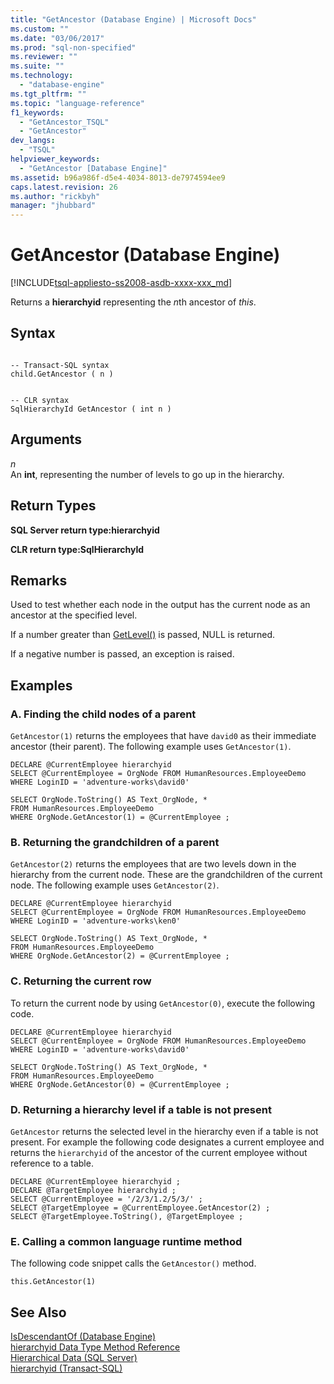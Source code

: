 ```yaml
---
title: "GetAncestor (Database Engine) | Microsoft Docs"
ms.custom: ""
ms.date: "03/06/2017"
ms.prod: "sql-non-specified"
ms.reviewer: ""
ms.suite: ""
ms.technology: 
  - "database-engine"
ms.tgt_pltfrm: ""
ms.topic: "language-reference"
f1_keywords: 
  - "GetAncestor_TSQL"
  - "GetAncestor"
dev_langs: 
  - "TSQL"
helpviewer_keywords: 
  - "GetAncestor [Database Engine]"
ms.assetid: b96a986f-d5e4-4034-8013-de7974594ee9
caps.latest.revision: 26
ms.author: "rickbyh"
manager: "jhubbard"
---
```

# GetAncestor (Database Engine)
[!INCLUDE[tsql-appliesto-ss2008-asdb-xxxx-xxx_md](../../relational-databases/import-export/includes/tsql-appliesto-ss2008-asdb-xxxx-xxx-md.md)]

  Returns a **hierarchyid** representing the *n*th ancestor of *this*.  
  
## Syntax  
  
```  
  
-- Transact-SQL syntax  
child.GetAncestor ( n )   
```  
  
```  
  
-- CLR syntax  
SqlHierarchyId GetAncestor ( int n )  
```  
  
## Arguments  
 *n*  
 An **int**, representing the number of levels to go up in the hierarchy.  
  
## Return Types  
 **SQL Server return type:hierarchyid**  
  
 **CLR return type:SqlHierarchyId**  
  
## Remarks  
 Used to test whether each node in the output has the current node as an ancestor at the specified level.  
  
 If a number greater than [GetLevel()](../../t-sql/data-types/getlevel-database-engine.md) is passed, NULL is returned.  
  
 If a negative number is passed, an exception is raised.  
  
## Examples  
  
### A. Finding the child nodes of a parent  
 `GetAncestor(1)` returns the employees that have `david0` as their immediate ancestor (their parent). The following example uses `GetAncestor(1)`.  
  
```  
DECLARE @CurrentEmployee hierarchyid  
SELECT @CurrentEmployee = OrgNode FROM HumanResources.EmployeeDemo  
WHERE LoginID = 'adventure-works\david0'  
  
SELECT OrgNode.ToString() AS Text_OrgNode, *  
FROM HumanResources.EmployeeDemo  
WHERE OrgNode.GetAncestor(1) = @CurrentEmployee ;  
```  
  
### B. Returning the grandchildren of a parent  
 `GetAncestor(2)` returns the employees that are two levels down in the hierarchy from the current node. These are the grandchildren of the current node. The following example uses `GetAncestor(2)`.  
  
```  
DECLARE @CurrentEmployee hierarchyid  
SELECT @CurrentEmployee = OrgNode FROM HumanResources.EmployeeDemo  
WHERE LoginID = 'adventure-works\ken0'  
  
SELECT OrgNode.ToString() AS Text_OrgNode, *  
FROM HumanResources.EmployeeDemo  
WHERE OrgNode.GetAncestor(2) = @CurrentEmployee ;  
```  
  
### C. Returning the current row  
 To return the current node by using `GetAncestor(0)`, execute the following code.  
  
```  
DECLARE @CurrentEmployee hierarchyid  
SELECT @CurrentEmployee = OrgNode FROM HumanResources.EmployeeDemo  
WHERE LoginID = 'adventure-works\david0'  
  
SELECT OrgNode.ToString() AS Text_OrgNode, *  
FROM HumanResources.EmployeeDemo  
WHERE OrgNode.GetAncestor(0) = @CurrentEmployee ;  
```  
  
### D. Returning a hierarchy level if a table is not present  
 `GetAncestor` returns the selected level in the hierarchy even if a table is not present. For example the following code designates a current employee and returns the `hierarchyid` of the ancestor of the current employee without reference to a table.  
  
```  
DECLARE @CurrentEmployee hierarchyid ;  
DECLARE @TargetEmployee hierarchyid ;  
SELECT @CurrentEmployee = '/2/3/1.2/5/3/' ;  
SELECT @TargetEmployee = @CurrentEmployee.GetAncestor(2) ;  
SELECT @TargetEmployee.ToString(), @TargetEmployee ;  
```  
  
### E. Calling a common language runtime method  
 The following code snippet calls the `GetAncestor()` method.  
  
```  
this.GetAncestor(1)  
```  
  
## See Also  
 [IsDescendantOf &#40;Database Engine&#41;](../../t-sql/data-types/isdescendantof-database-engine.md)   
 [hierarchyid Data Type Method Reference](../Topic/hierarchyid%20Data%20Type%20Method%20Reference.md)   
 [Hierarchical Data &#40;SQL Server&#41;](../../relational-databases/hierarchical-data-sql-server.md)   
 [hierarchyid &#40;Transact-SQL&#41;](../../t-sql/data-types/hierarchyid-data-type-method-reference.md)  
  
  